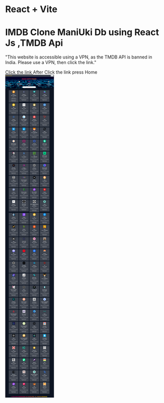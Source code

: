 # React + Vite

<h1>IMDB Clone ManiUki Db
using React Js ,TMDB Api
</h1>
<p>"This website is accessible using a VPN, as the TMDB API is banned in India. Please use a VPN, then click the link."</p>
<a href="https://amanikandan1997.github.io/maniDb/">Click the link </a> After Click the link press Home

<div style="display:'flex'; justify-content: 'space-between';">
  <img src="./crypto.png" />
 
 </div>
